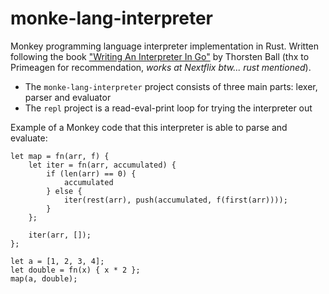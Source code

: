 # monke-lang-interpreter
Monkey programming language interpreter implementation in Rust. Written following the book ["Writing An Interpreter In Go"](https://interpreterbook.com/) by Thorsten Ball (thx to Primeagen for recommendation, *works at Nextflix btw... rust mentioned*).

- The `monke-lang-interpreter` project consists of three main parts: lexer, parser and evaluator
- The `repl` project is a read-eval-print loop for trying the interpreter out

Example of a Monkey code that this interpreter is able to parse and evaluate:
```
let map = fn(arr, f) {
    let iter = fn(arr, accumulated) {
        if (len(arr) == 0) {
            accumulated
        } else {
            iter(rest(arr), push(accumulated, f(first(arr))));
        }
    };

    iter(arr, []);
};

let a = [1, 2, 3, 4];
let double = fn(x) { x * 2 };
map(a, double);
```

